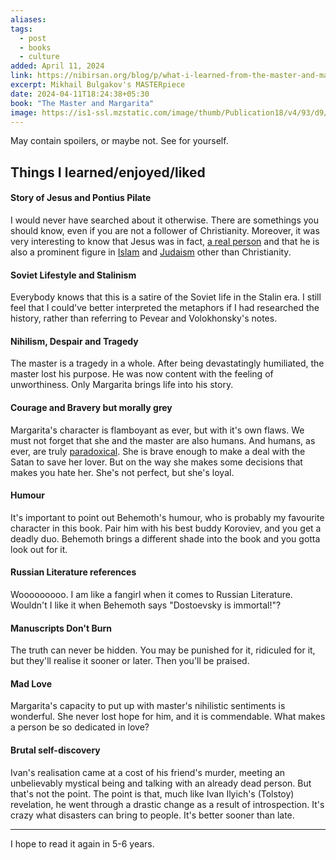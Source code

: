 ```yaml
---
aliases: 
tags:
  - post
  - books
  - culture
added: April 11, 2024
link: https://nibirsan.org/blog/p/what-i-learned-from-the-master-and-margarita
excerpt: Mikhail Bulgakov's MASTERpiece
date: 2024-04-11T18:24:38+05:30
book: "The Master and Margarita"
image: https://is1-ssl.mzstatic.com/image/thumb/Publication18/v4/93/d9/29/93d929f7-5a04-6915-0554-fc97798be1ce/9781524704124.jpg/600x600bb.jpg
---
```

May contain spoilers, or maybe not. See for yourself.
## Things I learned/enjoyed/liked
#### Story of Jesus and Pontius Pilate
I would never have searched about it otherwise. There are somethings you should know, even if you are not a follower of Christianity. Moreover, it was very interesting to know that Jesus was in fact, [a real person](https://en.wikipedia.org/wiki/Historicity_of_Jesus) and that he is also a prominent figure in [Islam](https://en.wikipedia.org/wiki/Jesus_in_Islam) and [Judaism](https://en.wikipedia.org/wiki/Jewish_views_on_Jesus) other than Christianity. 
#### Soviet Lifestyle and Stalinism
Everybody knows that this is a satire of the Soviet life in the Stalin era. I still feel that I could've better interpreted the metaphors if I had researched the history, rather than referring to Pevear and Volokhonsky's notes.
#### Nihilism, Despair and Tragedy
The master is a tragedy in a whole. After being devastatingly humiliated, the master lost his purpose. He was now content with the feeling of unworthiness. Only Margarita brings life into his story.
#### Courage and Bravery but morally grey
Margarita's character is flamboyant as ever, but with it's own flaws. We must not forget that she and the master are also humans. And humans, as ever, are truly [paradoxical](https://www.monergism.com/thethreshold/sdg/paradox.html).
She is brave enough to make a deal with the Satan to save her lover. But on the way she makes some decisions that makes you hate her.
She's not perfect, but she's loyal.
#### Humour 
It's important to point out Behemoth's humour, who is probably my favourite character in this book. Pair him with his best buddy Koroviev, and you get a deadly duo.
Behemoth brings a different shade into the book and you gotta look out for it.
#### Russian Literature references
Wooooooooo. I am like a fangirl when it comes to Russian Literature.
Wouldn't I like it when Behemoth says "Dostoevsky is immortal!"?
#### Manuscripts Don't Burn
The truth can never be hidden. You may be punished for it, ridiculed for it, but they'll realise it sooner or later. Then you'll be praised. 
#### Mad Love
Margarita's capacity to put up with master's nihilistic sentiments is wonderful. She never lost hope for him, and it is commendable. What makes a person be so dedicated in love?
#### Brutal self-discovery
Ivan's realisation came at a cost of his friend's murder, meeting an unbelievably mystical being and talking with an already dead person. But that's not the point. 
The point is that, much like Ivan Ilyich's (Tolstoy) revelation, he went through a drastic change as a result of introspection. It's crazy what disasters can bring to people. 
It's better sooner than late.

---
I hope to read it again in 5-6 years.

